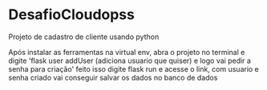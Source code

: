 # DesafioCloudopss
Projeto de cadastro de cliente usando python

Após instalar as ferramentas na virtual env, abra o projeto no terminal e digite
'flask user addUser (adiciona usuario que quiser) e logo vai pedir a senha para criação'
feito isso digite flask run e acesse o link, com usuario e senha criado vai conseguir salvar os dados
no banco de dados
